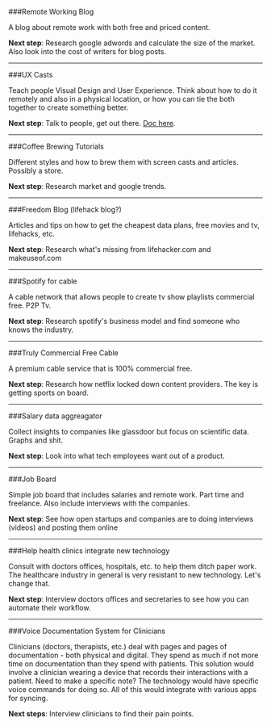 ###Remote Working Blog

A blog about remote work with both free and priced content.

**Next step**: Research google adwords and calculate the size of the market. Also look into the cost of writers for blog posts.

***

###UX Casts

Teach people Visual Design and User Experience. Think about how to do it remotely and also in a physical location, or how you can tie the both together to create something better.

**Next step**: Talk to people, get out there. [Doc here](https://docs.google.com/document/d/1HZO7lmbVZGOSXrI6ZRIu3E4WVYVJFOOSFO7760JA3Wc/edit).

***

###Coffee Brewing Tutorials

Different styles and how to brew them with screen casts and articles. Possibly a store.

**Next step**: Research market and google trends.

***

###Freedom Blog (lifehack blog?)

Articles and tips on how to get the cheapest data plans, free movies and tv, lifehacks, etc.

**Next step**: Research what's missing from lifehacker.com and makeuseof.com

***

###Spotify for cable

A cable network that allows people to create tv show playlists commercial free. P2P Tv.

**Next step**: Research spotify's business model and find someone who knows the industry.

***

###Truly Commercial Free Cable

A premium cable service that is 100% commercial free.

**Next step**: Research how netflix locked down content providers. The key is getting sports on board.

***

###Salary data aggreagator

Collect insights to companies like glassdoor but focus on scientific data. Graphs and shit.

**Next step**: Look into what tech employees want out of a product.

***

###Job Board

Simple job board that includes salaries and remote work. Part time and freelance. Also include interviews with the companies.

**Next step**: See how open startups and companies are to doing interviews (videos) and posting them online

***

###Help health clinics integrate new technology

Consult with doctors offices, hospitals, etc. to help them ditch paper work. The healthcare industry in general is very resistant to new technology. Let's change that.

**Next step**: Interview doctors offices and secretaries to see how you can automate their workflow.

***

###Voice Documentation System for Clinicians

Clinicians (doctors, therapists, etc.) deal with pages and pages of documentation - both physical and digital. They spend as much if not more time on documentation than they spend with patients. This solution would involve a clinician wearing a device that records their interactions with a patient. Need to make a specific note? The technology would have specific voice commands for doing so. All of this would integrate with various apps for syncing.

**Next steps**: Interview clinicians to find their pain points.